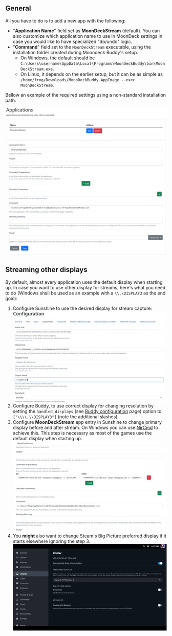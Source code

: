 ## General

All you have to do is to add a new app with the following:

* "**Application Name**" field set as **MoonDeckStream** (default). You can also customize which application name to use in MoonDeck settings in case you would like to have specialized "do/undo" logic.
* "**Command**" field set to the `MoonDeckStream` executable, using the installation folder created during Moondeck Buddy's setup.
  * On Windows, the default should be `C:\Users\username\AppData\Local\Programs\MoonDeckBuddy\bin\MoonDeckStream.exe`.
  * On Linux, it depends on the earlier setup, but it can be as simple as `/home/frog/Downloads/MoonDeckBuddy.AppImage --exec MoonDeckStream`.

Bellow an example of the required settings using a non-standard installation path:

![image](../.github/assets/sunshine-example.png)

## Streaming other displays

By default, almost every application uses the default display when starting up. In case you want to use other display for streams, here's what you need to do (Windows shall be used as an example with a `\\.\DISPLAY3` as the end goal):

1. Configure Sunshine to use the desired display for stream capture:
![image](../.github/assets/sunshine-display.png)
2. Configure Buddy, to use correct display for changing resolution by setting the `handled_displays` (see [Buddy configuration](Buddy-configuration) page) option to `["\\\\.\\DISPLAY3"]` (note the additional slashes).
3. Configure **MoonDeckStream** app entry in Sunshine to change primary display before and after stream. On Windows you can use [NirCmd](https://www.nirsoft.net/utils/nircmd.html) to achieve this. This step is necessary as most of the games use the default display when starting up.
![image](../.github/assets/sunshine-nircmd.png)
4. You **might** also want to change Steam's Big Picture preferred display if it starts elsewhere ignoring the step 3.
![image](../.github/assets/sunshine-bigpicture.png)

